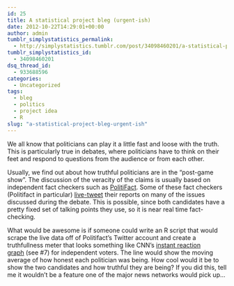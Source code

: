 ```yaml
---
id: 25
title: A statistical project bleg (urgent-ish)
date: 2012-10-22T14:29:01+00:00
author: admin
tumblr_simplystatistics_permalink:
  - http://simplystatistics.tumblr.com/post/34098460201/a-statistical-project-bleg-urgent-ish
tumblr_simplystatistics_id:
  - 34098460201
dsq_thread_id:
  - 933688596
categories:
  - Uncategorized
tags:
  - bleg
  - politics
  - project idea
  - R
slug: "a-statistical-project-bleg-urgent-ish"
---
```

We all know that politicians can play it a little fast and loose with the truth. This is particularly true in debates, where politicians have to think on their feet and respond to questions from the audience or from each other. 

Usually, we find out about how truthful politicians are in the &#8220;post-game show&#8221;. The discussion of the veracity of the claims is usually based on independent fact checkers such as <a href="http://www.politifact.com/" target="_blank">PolitiFact</a>. Some of these fact checkers (Politifact in particular) <a href="https://twitter.com/politifact" target="_blank">live-tweet</a> their reports on many of the issues discussed during the debate. This is possible, since both candidates have a pretty fixed set of talking points they use, so it is near real time fact-checking. 

What would be awesome is if someone could write an R script that would scrape the live data off of Politifact&#8217;s Twitter account and create a truthfullness meter that looks something like CNN&#8217;s <a href="http://politicalticker.blogs.cnn.com/2012/10/16/13-reasons-to-watch-the-debate-on-cnns-platforms-and-nowhere-else/comment-page-1/" target="_blank">instant reaction graph</a> (see #7) for independent voters. The line would show the moving average of how honest each politician was being. How cool would it be to show the two candidates and how truthful they are being? If you did this, tell me it wouldn&#8217;t be a feature one of the major news networks would pick up&#8230;
